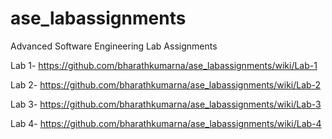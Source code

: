 # ase_labassignments

Advanced Software Engineering Lab Assignments

Lab 1- https://github.com/bharathkumarna/ase_labassignments/wiki/Lab-1

Lab 2- https://github.com/bharathkumarna/ase_labassignments/wiki/Lab-2

Lab 3- https://github.com/bharathkumarna/ase_labassignments/wiki/Lab-3

Lab 4- https://github.com/bharathkumarna/ase_labassignments/wiki/Lab-4
